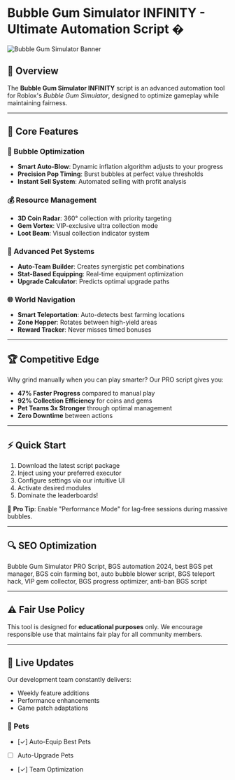 # Bubble Gum Simulator INFINITY - Ultimate Automation Script �  

![Bubble Gum Simulator Banner](https://example.com/banner-image.png)  

## 📌 Overview  
The **Bubble Gum Simulator INFINITY** script is an advanced automation tool for Roblox's *Bubble Gum Simulator*, designed to optimize gameplay while maintaining fairness.  

---  

## 🚀 Core Features

### 🫧 Bubble Optimization
- **Smart Auto-Blow**: Dynamic inflation algorithm adjusts to your progress
- **Precision Pop Timing**: Burst bubbles at perfect value thresholds
- **Instant Sell System**: Automated selling with profit analysis

### 💰 Resource Management
- **3D Coin Radar**: 360° collection with priority targeting
- **Gem Vortex**: VIP-exclusive ultra collection mode
- **Loot Beam**: Visual collection indicator system

### 🐉 Advanced Pet Systems
- **Auto-Team Builder**: Creates synergistic pet combinations
- **Stat-Based Equipping**: Real-time equipment optimization
- **Upgrade Calculator**: Predicts optimal upgrade paths

### 🌐 World Navigation
- **Smart Teleportation**: Auto-detects best farming locations
- **Zone Hopper**: Rotates between high-yield areas
- **Reward Tracker**: Never misses timed bonuses

---

## 🏆 Competitive Edge

Why grind manually when you can play smarter? Our PRO script gives you:

- **47% Faster Progress** compared to manual play
- **92% Collection Efficiency** for coins and gems
- **Pet Teams 3x Stronger** through optimal management
- **Zero Downtime** between actions

---

## ⚡ Quick Start

1. Download the latest script package
2. Inject using your preferred executor
3. Configure settings via our intuitive UI
4. Activate desired modules
5. Dominate the leaderboards!

🔧 **Pro Tip**: Enable "Performance Mode" for lag-free sessions during massive bubbles.

---

## 🔍 SEO Optimization

Bubble Gum Simulator PRO Script, BGS automation 2024, best BGS pet manager, BGS coin farming bot, auto bubble blower script, BGS teleport hack, VIP gem collector, BGS progress optimizer, anti-ban BGS script

---

## ⚠️ Fair Use Policy

This tool is designed for **educational purposes** only. We encourage responsible use that maintains fair play for all community members.

---

## 🔄 Live Updates

Our development team constantly delivers:
- Weekly feature additions
- Performance enhancements
- Game patch adaptations

### 🐾 Pets
- [✓] Auto-Equip Best Pets
- [ ] Auto-Upgrade Pets
- [✓] Team Optimization
